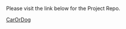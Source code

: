 
Please visit the link below for the Project Repo.

[CarOrDog](https://github.com/artintelclass/CatOrDog/)

